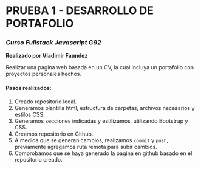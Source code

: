 # PRUEBA 1 - DESARROLLO DE PORTAFOLIO
### _Curso Fullstack Javascript G92_
**Realizado por Vladimir Faundez**

Realizar una pagina web basada en un CV, la cual incluya un portafolio con proyectos personales hechos.

#### Pasos realizados:

1. Creado repositorio local.
2. Generamos plantilla html, estructura de carpetas, archivos necesarios y estilos CSS.
3. Generamos secciones indicadas y estilizamos, utilizando Bootstrap y CSS.
4. Creamos repositorio en Github.
5. A medida que se generan cambios, realizamos `commit` y `push`, previamente agregamos ruta remota para subir cambios.
6. Comprobamos que se haya generado la pagina en github basado en el repositorio creado.

